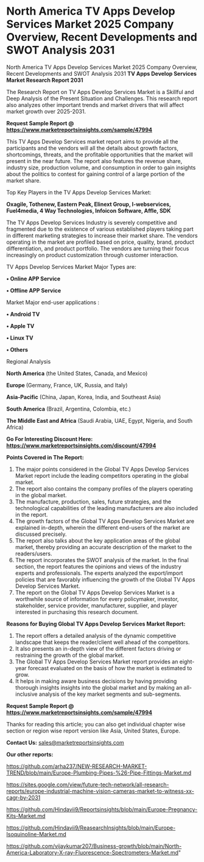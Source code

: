 # North America TV Apps Develop Services Market 2025 Company Overview, Recent Developments and SWOT Analysis 2031
North America TV Apps Develop Services Market 2025 Company Overview, Recent Developments and SWOT Analysis 2031
<strong>TV Apps Develop Services Market Research Report 2031</strong>

The Research Report on TV Apps Develop Services Market is a Skillful and Deep Analysis of the Present Situation and Challenges. This research report also analyzes other important trends and market drivers that will affect market growth over 2025-2031.

<strong>Request Sample Report @ <a href=https://www.marketreportsinsights.com/sample/47994>https://www.marketreportsinsights.com/sample/47994</a></strong>

This TV Apps Develop Services market report aims to provide all the participants and the vendors will all the details about growth factors, shortcomings, threats, and the profitable opportunities that the market will present in the near future. The report also features the revenue share, industry size, production volume, and consumption in order to gain insights about the politics to contest for gaining control of a large portion of the market share.

Top Key Players in the TV Apps Develop Services Market:

<strong>Oxagile, Tothenew, Eastern Peak, Elinext Group, I-webservices, Fuel4media, 4 Way Technologies, Infoicon Software, Affle, SDK</strong>

The TV Apps Develop Services Industry is severely competitive and fragmented due to the existence of various established players taking part in different marketing strategies to increase their market share. The vendors operating in the market are profiled based on price, quality, brand, product differentiation, and product portfolio. The vendors are turning their focus increasingly on product customization through customer interaction.

TV Apps Develop Services Market Major Types are:

<strong>•  Online APP Service

•  Offline APP Service</strong>

Market Major end-user applications :

<strong>•  Android TV

•  Apple TV

•  Linux TV

•  Others</strong>

Regional Analysis

</u><strong><b>North America</b></strong> (the United States, Canada, and Mexico)

<strong><b>Europe </b></strong>(Germany, France, UK, Russia, and Italy)

<strong><b>Asia-Pacific</b></strong> (China, Japan, Korea, India, and Southeast Asia)

<strong><b>South America</b></strong> (Brazil, Argentina, Colombia, etc.)

<strong><b>The Middle East and Africa</b></strong> (Saudi Arabia, UAE, Egypt, Nigeria, and South Africa)

<strong>Go For Interesting Discount Here: <a href=https://www.marketreportsinsights.com/discount/47994>https://www.marketreportsinsights.com/discount/47994</a></strong>

<strong>Points Covered in The Report:</strong>
<ol>
  <li>The major points considered in the Global TV Apps Develop Services Market report include the leading competitors operating in the global market.</li>
  <li>The report also contains the company profiles of the players operating in the global market.</li>
  <li>The manufacture, production, sales, future strategies, and the technological capabilities of the leading manufacturers are also included in the report.</li>
  <li>The growth factors of the Global TV Apps Develop Services Market are explained in-depth, wherein the different end-users of the market are discussed precisely.</li>
  <li>The report also talks about the key application areas of the global market, thereby providing an accurate description of the market to the readers/users.</li>
  <li>The report incorporates the SWOT analysis of the market. In the final section, the report features the opinions and views of the industry experts and professionals. The experts analyzed the export/import policies that are favorably influencing the growth of the Global TV Apps Develop Services Market.</li>
  <li>The report on the Global TV Apps Develop Services Market is a worthwhile source of information for every policymaker, investor, stakeholder, service provider, manufacturer, supplier, and player interested in purchasing this research document.</li>
</ol>
<strong>Reasons for Buying Global TV Apps Develop Services Market Report:</strong>

<ol>
  <li>The report offers a detailed analysis of the dynamic competitive landscape that keeps the reader/client well ahead of the competitors.</li>
  <li>It also presents an in-depth view of the different factors driving or restraining the growth of the global market.</li>
  <li>The Global TV Apps Develop Services Market report provides an eight-year forecast evaluated on the basis of how the market is estimated to grow.</li>
  <li>It helps in making aware business decisions by having providing thorough insights insights into the global market and by making an all-inclusive analysis of the key market segments and sub-segments.</li>
</ol>
<strong>Request Sample Report @ <a href=https://www.marketreportsinsights.com/sample/47994>https://www.marketreportsinsights.com/sample/47994</a></strong>


Thanks for reading this article; you can also get individual chapter wise section or region wise report version like Asia, United States, Europe.

<strong>Contact Us:</strong>
sales@marketreportsinsights.com

<strong>Our other reports:</strong>

<a href=https://github.com/arha237/NEW-RESEARCH-MARKET-TREND/blob/main/Europe-Plumbing-Pipes-%26-Pipe-Fittings-Market.md>https://github.com/arha237/NEW-RESEARCH-MARKET-TREND/blob/main/Europe-Plumbing-Pipes-%26-Pipe-Fittings-Market.md</a>

<a href=https://sites.google.com/view/future-tech-network/all-research-reports/europe-industrial-machine-vision-cameras-market-to-witness-xx-cagr-by-2031>https://sites.google.com/view/future-tech-network/all-research-reports/europe-industrial-machine-vision-cameras-market-to-witness-xx-cagr-by-2031</a>

<a href=https://github.com/Hindavii9/Reportsinsights/blob/main/Europe-Pregnancy-Kits-Market.md>https://github.com/Hindavii9/Reportsinsights/blob/main/Europe-Pregnancy-Kits-Market.md</a>

<a href=https://github.com/Hindavii9/ReasearchInsights/blob/main/Europe-Isoquinoline-Market.md>https://github.com/Hindavii9/ReasearchInsights/blob/main/Europe-Isoquinoline-Market.md</a>

<a href=https://github.com/vijaykumar207/Business-growth/blob/main/North-America-Laboratory-X-ray-Fluorescence-Spectrometers-Market.md>https://github.com/vijaykumar207/Business-growth/blob/main/North-America-Laboratory-X-ray-Fluorescence-Spectrometers-Market.md</a>"
